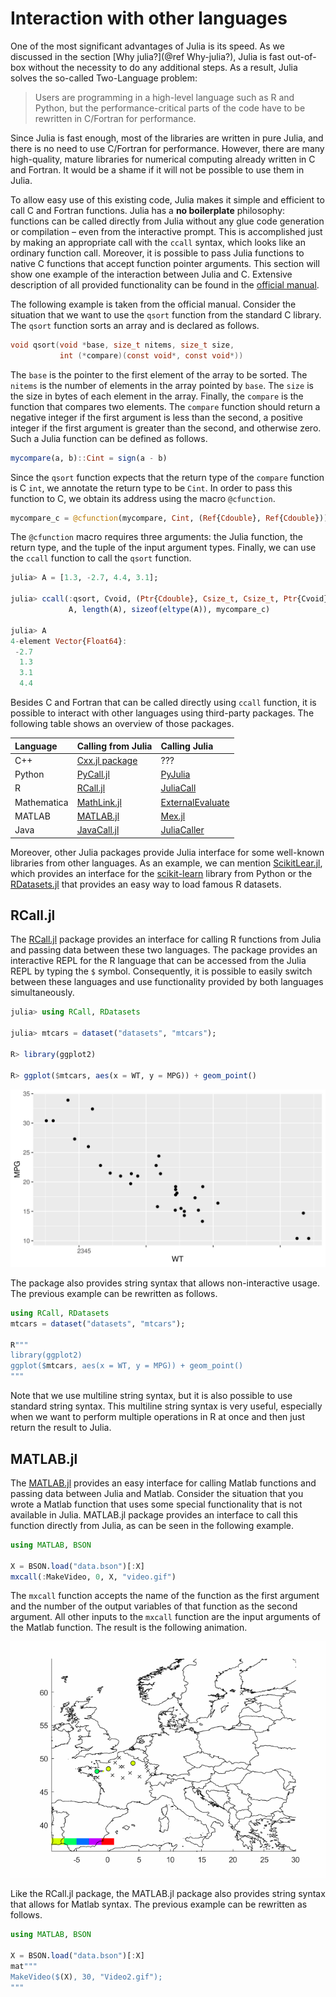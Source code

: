 # Interaction with other languages

One of the most significant advantages of Julia is its speed. As we discussed in  the section [Why julia?](@ref Why-julia?), Julia is fast out-of-box without the necessity to do any additional steps. As a result, Julia solves the so-called Two-Language problem:

> Users are programming in a high-level language such as R and Python, but the performance-critical parts of the code have to be rewritten in C/Fortran for performance.

Since Julia is fast enough, most of the libraries are written in pure Julia, and there is no need to use C/Fortran for performance. However, there are many high-quality, mature libraries for numerical computing already written in C and Fortran. It would be a shame if it will not be possible to use them in Julia.

To allow easy use of this existing code, Julia makes it simple and efficient to call C and Fortran functions. Julia has a **no boilerplate** philosophy: functions can be called directly from Julia without any glue code generation or compilation – even from the interactive prompt. This is accomplished just by making an appropriate call with the `ccall` syntax, which looks like an ordinary function call. Moreover, it is possible to pass Julia functions to native C functions that accept function pointer arguments. This section will show one example of the interaction between Julia and C. Extensive description of all provided functionality can be found in the [official manual](https://docs.julialang.org/en/v1/manual/calling-c-and-fortran-code/).

The following example is taken from the official manual. Consider the situation that we want to use the `qsort` function from the standard C library. The `qsort` function sorts an array and is declared as follows.

```c
void qsort(void *base, size_t nitems, size_t size,
           int (*compare)(const void*, const void*))
```

The `base` is the pointer to the first element of the array to be sorted. The `nitems` is the number of elements in the array pointed by `base`.  The `size` is the size in bytes of each element in the array. Finally, the `compare` is the function that compares two elements. The `compare` function should return a negative integer if the first argument is less than the second, a positive integer if the first argument is greater than the second, and otherwise zero. Such a Julia function can be defined as follows.

```julia
mycompare(a, b)::Cint = sign(a - b)
```

Since the `qsort` function expects that the return type of the `compare` function is C `int`, we annotate the return type to be `Cint`. In order to pass this function to C, we obtain its address using the macro `@cfunction`.

```julia
mycompare_c = @cfunction(mycompare, Cint, (Ref{Cdouble}, Ref{Cdouble}))
```

The `@cfunction` macro requires three arguments: the Julia function, the return type, and the tuple of the input argument types. Finally, we can use the `ccall` function to call the `qsort` function.

```julia
julia> A = [1.3, -2.7, 4.4, 3.1];

julia> ccall(:qsort, Cvoid, (Ptr{Cdouble}, Csize_t, Csize_t, Ptr{Cvoid}),
             A, length(A), sizeof(eltype(A)), mycompare_c)

julia> A
4-element Vector{Float64}:
 -2.7
  1.3
  3.1
  4.4
```

Besides C and Fortran that can be called directly using `ccall` function, it is possible to interact with other languages using third-party packages. The following table shows an overview of those packages.

| Language    | Calling from Julia                                         | Calling Julia                                                                       |
| :---        | :---                                                       | :---                                                                                |
| C++         | [Cxx.jl package](https://github.com/JuliaInterop/Cxx.jl)   | ???                                                                                 |
| Python      | [PyCall.jl](https://github.com/JuliaPy/PyCall.jl)          | [PyJulia](https://github.com/JuliaPy/pyjulia)                                       |
| R           | [RCall.jl](https://github.com/JuliaInterop/RCall.jl)       | [JuliaCall](https://github.com/Non-Contradiction/JuliaCall)                         |
| Mathematica | [MathLink.jl](https://github.com/JuliaInterop/MathLink.jl) | [ExternalEvaluate](https://reference.wolfram.com/language/ref/ExternalEvaluate.html)|
| MATLAB      | [MATLAB.jl](https://github.com/JuliaInterop/MATLAB.jl)     | [Mex.jl](https://github.com/jebej/Mex.jl/)                                          |
| Java        | [JavaCall.jl](https://github.com/JuliaInterop/JavaCall.jl) | [JuliaCaller](https://github.com/jbytecode/juliacaller)                             |

Moreover, other Julia packages provide Julia interface for some well-known libraries from other languages. As an example, we can mention [ScikitLear.jl](https://github.com/cstjean/ScikitLearn.jl), which provides an interface for the [scikit-learn](https://scikit-learn.org/stable/) library from Python or the [RDatasets.jl](https://github.com/JuliaStats/RDatasets.jls) that provides an easy way to load famous R datasets.

## RCall.jl

The [RCall.jl](https://github.com/JuliaInterop/RCall.jl) package provides an interface for calling R functions from Julia and passing data between these two languages. The package provides an interactive REPL for the R language that can be accessed from the Julia REPL by typing the `$` symbol. Consequently, it is possible to easily switch between these languages and use functionality provided by both languages simultaneously.

```julia
julia> using RCall, RDatasets

julia> mtcars = dataset("datasets", "mtcars");

R> library(ggplot2)

R> ggplot($mtcars, aes(x = WT, y = MPG)) + geom_point()
```

![](ggplot.svg)

The package also provides string syntax that allows non-interactive usage. The previous example can be rewritten as follows.

```julia
using RCall, RDatasets
mtcars = dataset("datasets", "mtcars");

R"""
library(ggplot2)
ggplot($mtcars, aes(x = WT, y = MPG)) + geom_point()
"""
```

Note that we use multiline string syntax, but it is also possible to use standard string syntax. This multiline string syntax is very useful, especially when we want to perform multiple operations in R at once and then just return the result to Julia.

## MATLAB.jl

The [MATLAB.jl](https://github.com/JuliaInterop/MATLAB.jl) provides an easy interface for calling Matlab functions and passing data between Julia and Matlab. Consider the situation that you wrote a Matlab function that uses some special functionality that is not available in Julia. MATLAB.jl package provides an interface to call this function directly from Julia, as can be seen in the following example.

```julia
using MATLAB, BSON

X = BSON.load("data.bson")[:X]
mxcall(:MakeVideo, 0, X, "video.gif")
```

The `mxcall` function accepts the name of the function as the first argument and the number of the output variables of that function as the second argument. All other inputs to the `mxcall` function are the input arguments of the Matlab function. The result is the following animation.

![](../data/Video.gif)

Like the RCall.jl package, the MATLAB.jl package also provides string syntax that allows for Matlab syntax. The previous example can be rewritten as follows.

```julia
using MATLAB, BSON

X = BSON.load("data.bson")[:X]
mat"""
MakeVideo($(X), 30, "Video2.gif");
"""
```
